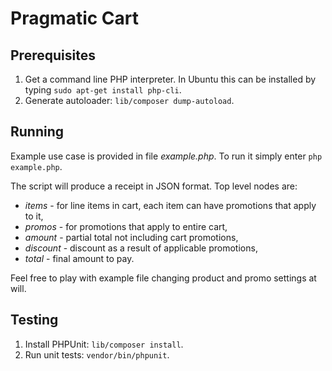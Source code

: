 # Pragmatic Cart

## Prerequisites

1. Get a command line PHP interpreter. In Ubuntu this can be installed by typing `sudo apt-get install php-cli`.
2. Generate autoloader: `lib/composer dump-autoload`.

## Running

Example use case is provided in file _example.php_. To run it simply enter `php example.php`.

The script will produce a receipt in JSON format. Top level nodes are:
- _items_ - for line items in cart, each item can have promotions that apply to it,
- _promos_ - for promotions that apply to entire cart,
- _amount_ - partial total not including cart promotions,
- _discount_ - discount as a result of applicable promotions,
- _total_ - final amount to pay.

Feel free to play with example file changing product and promo settings at will.

## Testing

1. Install PHPUnit: `lib/composer install`.
2. Run unit tests: `vendor/bin/phpunit`.
